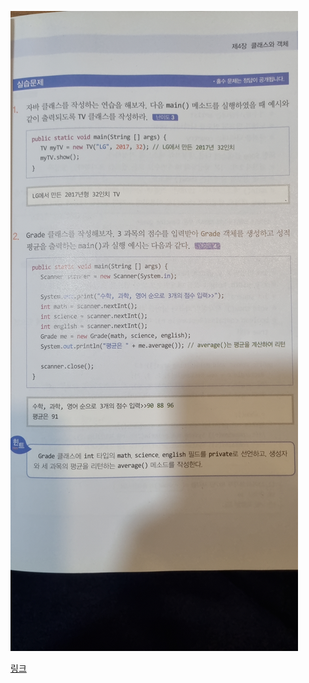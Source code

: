 ![이미지](../%EB%AC%B8%EC%A0%9C%20%EC%82%AC%EC%A7%84/01-02%EB%B2%88.jpg)

[링크](../../../../TIL(Today%20I%20Learned)/1일차)